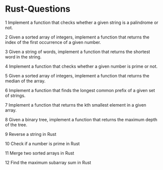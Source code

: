 # Rust-Questions
1  Implement a function that checks whether a given string is a palindrome or not.

2  Given a sorted array of integers, implement a function that returns the index of the first occurrence of a given number.

3  Given a string of words, implement a function that returns the shortest word in the string.

4  Implement a function that checks whether a given number is prime or not.

5  Given a sorted array of integers, implement a function that returns the median of the array.

6  Implement a function that finds the longest common prefix of a given set of strings.

7  Implement a function that returns the kth smallest element in a given array.

8  Given a binary tree, implement a function that returns the maximum depth of the tree.

9  Reverse a string in Rust

10 Check if a number is prime in Rust

11 Merge two sorted arrays in Rust

12 Find the maximum subarray sum in Rust
